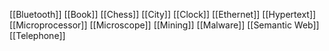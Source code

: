 [[Bluetooth]]
[[Book]]
[[Chess]]
[[City]]
[[Clock]]
[[Ethernet]]
[[Hypertext]]
[[Microprocessor]]
[[Microscope]]
[[Mining]]
[[Malware]]
[[Semantic Web]]
[[Telephone]]
